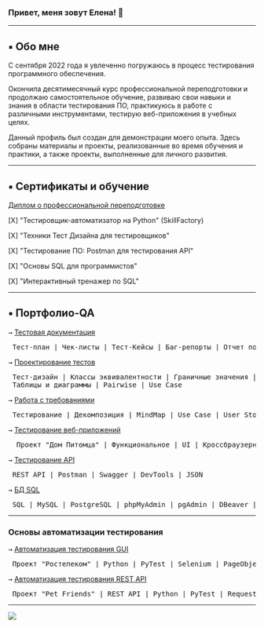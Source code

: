 ### Привет, меня зовут Елена! 👋 

<hr>

## &#9642; **Обо мне**
С сентября 2022 года я увлеченно погружаюсь в процесс тестирования программного обеспечения. 

Окончила десятимесячный курс профессиональной переподготовки и продолжаю самостоятельное обучение, развиваю свои навыки и знания в области тестирования ПО, практикуюсь в работе с различными инструментами, тестирую веб-приложения в учебных целях.

Данный профиль был создан для демонстрации моего опыта. 
Здесь собраны материалы и проекты, реализованные во время обучения и практики, а также проекты, выполненные для личного развития.

<hr>

## &#9642; **Сертификаты и обучение**
[Диплом о профессиональной переподготовкe]()

[X] "Тестировщик-автоматизатор на Python" (SkillFactory)

[X] "Техники Тест Дизайна для тестировщиков"

[X] "Тестирование ПО: Postman для тестирования API"

[X] "Основы SQL для программистов"

[X] "Интерактивный тренажер по SQL"

<hr>


## &#9642; Портфолио-QA

<kbd>&#8594;</kbd> [Тестовая документация]()
<pre> Тест-план | Чек-листы | Тест-Кейсы | Баг-репорты | Отчет по тестированию | JIRA </pre>

<kbd>&#8594;</kbd> [Проектирование тестов]()
<pre> Тест-дизайн | Классы эквивалентности | Граничные значения | Доменный анализ 
 Таблицы и диаграммы | Pairwise | Use Case </pre>

<kbd>&#8594;</kbd> [Работа с требованиями]()
<pre> Тестирование | Декомпозиция | MindMap | Use Case | User Story Mapping | Example Mapping </pre>

<kbd>&#8594;</kbd> [Тестирование веб-приложений]()
<pre>  Проект "Дом Питомца" | Функциональное | UI | Кроссбраузерное | Кроссплатформенное </pre>

<kbd>&#8594;</kbd> [Тестирование API]()
<pre> REST API | Postman | Swagger | DevTools | JSON </pre>

<kbd>&#8594;</kbd> [БД SQL]()
<pre> SQL | MySQL | PostgreSQL | phpMyAdmin | pgAdmin | DBeaver | TablePlus </pre>

<hr>

### Основы автоматизации тестирования

<kbd>&#8594;</kbd> [Автоматизация тестирования GUI]()
<pre> Проект "Ростелеком" | Python | PyTest | Selenium | PageObject </pre>

<kbd>&#8594;</kbd> [Автоматизация тестирования REST API]()
<pre> Проект "Pet Friends" | REST API | Python | PyTest | Requests </pre>

<hr>

![](https://komarev.com/ghpvc/?username=Elena-Belova&style=flat&color=lightgrey)

<!--
![Visitor Badge](https://visitor-badge.laobi.icu/badge?page_id=Elena-Belova)
![Visitor Badge](https://visitor-badge.laobi.icu/badge?page_id=Elena-Belova&right_color=lightgrey)

-->

<!--
**Elena-Belova/Elena-Belova** is a ✨ _special_ ✨ repository because its `README.md` (this file) appears on your GitHub profile.

Here are some ideas to get you started:

- 🔭 I’m currently working on ...
- 🌱 I’m currently learning ...
- 👯 I’m looking to collaborate on ...
- 🤔 I’m looking for help with ...
- 💬 Ask me about ...
- 📫 How to reach me: ...
- 😄 Pronouns: ...
- ⚡ Fun fact: ...
-->
